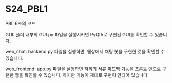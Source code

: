 # S24_PBL1
PBL 6조의 코드

GUI: 폴더 내부의 GUI.py 파일을 실행시키면 PyQt5로 구현된 GUI를 확인할 수 있습니다.

web_chat: backend.py 파일을 실행하면, 웹상에서 채팅 봇을 구현한 것을 확인할 수 있습니다.

web_frontend: app.py 파일을 실행하면 저희의 서류 피드백 기능을 프론트 엔드로 구현한 웹을 확인할 수 있습니다. 하지만 기능이 제대로 구현이 안되어 있습니다
